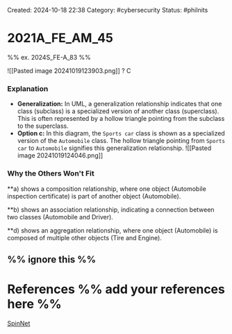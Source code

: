 Created: 2024-10-18 22:38
Category: #cybersecurity 
Status: #philnits



# 2021A_FE_AM_45

%% ex. 2024S_FE-A_83 %%

![[Pasted image 20241019123903.png]]
? 
C
### Explanation

- **Generalization:** In UML, a generalization relationship indicates that one class (subclass) is a specialized version of another class (superclass). This is often represented by a hollow triangle pointing from the subclass to the superclass.
- **Option c:** In this diagram, the `Sports car` class is shown as a specialized version of the `Automobile` class. The hollow triangle pointing from `Sports car` to `Automobile` signifies this generalization relationship.
![[Pasted image 20241019124046.png]]
### Why the Others Won't Fit

**a) shows a composition relationship, where one object (Automobile inspection certificate) is part of another object (Automobile).

**b) shows an association relationship, indicating a connection between two classes (Automobile and Driver).

**d) shows an aggregation relationship, where one object (Automobile) is composed of multiple other objects (Tire and Engine).





%% ignore this %%
---









# References %% add your references here %%
[SpinNet](https://www.spinnet.jp/csc/fromcsc/op25be.html#:~:text=Outbound%20Port25%20Blocking%20is%20also,when%20SpinNet%20starts%20using%20it.)